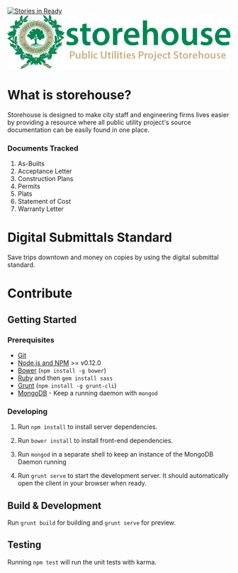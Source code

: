 [![Stories in Ready](https://badge.waffle.io/City-of-Raleigh-Public-Utilities/PUMPR.png?label=ready&title=Ready)](https://waffle.io/City-of-Raleigh-Public-Utilities/PUMPR)
![alt text](https://github.com/City-of-Raleigh-Public-Utilities/PUMPR/blob/master/client/assets/images/storehouse_logo-assets/storehouse.png "storehouse")
# What is storehouse?
Storehouse is designed to make city staff and engineering firms lives easier by providing a resource where all public utility project's source documentation can be easily found in one place.

### Documents Tracked

1. As-Builts
2. Acceptance Letter
3. Construction Plans
4. Permits
5. Plats
6. Statement of Cost
7. Warranty Letter


# Digital Submittals Standard
Save trips downtown and money on copies by using the digital submittal standard.

# Contribute

## Getting Started

### Prerequisites

- [Git](https://git-scm.com/)
- [Node.js and NPM](nodejs.org) >= v0.12.0
- [Bower](bower.io) (`npm install -g bower`)
- [Ruby](https://www.ruby-lang.org) and then `gem install sass`
- [Grunt](http://gruntjs.com/) (`npm install -g grunt-cli`)
- [MongoDB](https://www.mongodb.org/) - Keep a running daemon with `mongod`

### Developing

1. Run `npm install` to install server dependencies.

2. Run `bower install` to install front-end dependencies.

3. Run `mongod` in a separate shell to keep an instance of the MongoDB Daemon running

4. Run `grunt serve` to start the development server. It should automatically open the client in your browser when ready.

## Build & Development

Run `grunt build` for building and `grunt serve` for preview.

## Testing

Running `npm test` will run the unit tests with karma.
